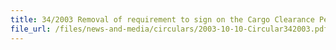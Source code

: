 ```yaml
---
title: 34/2003 Removal of requirement to sign on the Cargo Clearance Permit (CCP)
file_url: /files/news-and-media/circulars/2003-10-10-Circular342003.pdf
---
```

